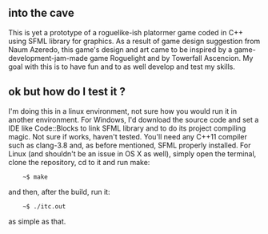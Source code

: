 into the cave
-------------

This is yet a prototype of a roguelike-ish platormer game coded in C++ using SFML library for graphics.
As a result of game design suggestion from Naum Azeredo, this game's design and art came to be inspired by a 
game-development-jam-made game Roguelight and by Towerfall Ascencion. My goal with this is to have fun and to as
well develop and test my skills.

ok but how do I test it ?
-------------------------

I'm doing this in a linux environment, not sure how you would run it in another environment. For Windows, I'd
download the source code and set a IDE like Code::Blocks to link SFML library and to do its project compiling magic. Not sure if
works, haven't tested. You'll need any C++11 compiler such as clang-3.8 and, as before mentioned, SFML properly installed.
For Linux (and shouldn't be an issue in OS X as well), simply open the terminal, clone the repository, cd to it and run make:

        ~$ make

and then, after the build, run it:

        ~$ ./itc.out

as simple as that.
